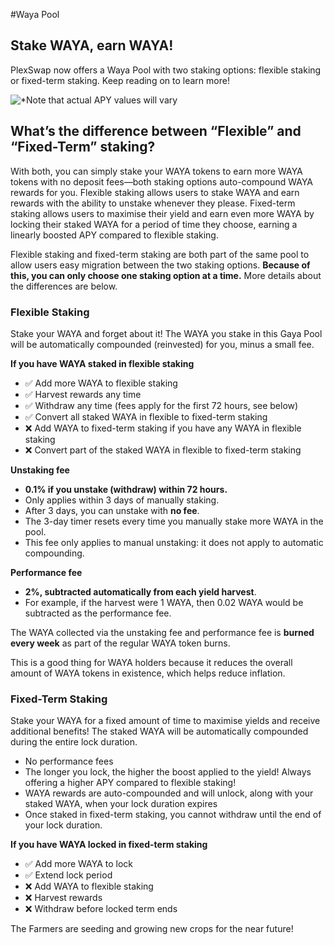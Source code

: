 #Waya Pool

## Stake WAYA, earn WAYA!

PlexSwap now offers a Waya Pool with two staking options: flexible staking or fixed-term staking. Keep reading on to learn more!

![\*Note that actual APY values will vary](../../../.gitbook/assets/waya-pool-enabled1.png)

## What’s the difference between “Flexible” and “Fixed-Term” staking?

With both, you can simply stake your WAYA tokens to earn more WAYA tokens with no deposit fees—both staking options auto-compound WAYA rewards for you. Flexible staking allows users to stake WAYA and earn rewards with the ability to unstake whenever they please. Fixed-term staking allows users to maximise their yield and earn even more WAYA by locking their staked WAYA for a period of time they choose, earning a linearly boosted APY compared to flexible staking.

Flexible staking and fixed-term staking are both part of the same pool to allow users easy migration between the two staking options. **Because of this, you can only choose one staking option at a time.** More details about the differences are below.

### Flexible Staking

Stake your WAYA and forget about it! The WAYA you stake in this Gaya Pool will be automatically compounded (reinvested) for you, minus a small fee.

**If you have WAYA staked in flexible staking**

* ✅ Add more WAYA to flexible staking
* ✅ Harvest rewards any time
* ✅ Withdraw any time (fees apply for the first 72 hours, see below)
* ✅ Convert all staked WAYA in flexible to fixed-term staking
* ❌ Add WAYA to fixed-term staking if you have any WAYA in flexible staking
* ❌ Convert part of the staked WAYA in flexible to fixed-term staking

**Unstaking fee**

* **0.1% if you unstake (withdraw) within 72 hours.**
* Only applies within 3 days of manually staking.
* After 3 days, you can unstake with **no fee**.
* The 3-day timer resets every time you manually stake more WAYA in the pool.
* This fee only applies to manual unstaking: it does not apply to automatic compounding.

**Performance fee**

* **2%, subtracted automatically from each yield harvest**.
* For example, if the harvest were 1 WAYA, then 0.02 WAYA would be subtracted as the performance fee.

The WAYA collected via the unstaking fee and performance fee is **burned every week** as part of the regular WAYA token burns.

This is a good thing for WAYA holders because it reduces the overall amount of WAYA tokens in existence, which helps reduce inflation.

### Fixed-Term Staking

Stake your WAYA for a fixed amount of time to maximise yields and receive additional benefits! The staked WAYA will be automatically compounded during the entire lock duration.

* No performance fees
* The longer you lock, the higher the boost applied to the yield! Always offering a higher APY compared to flexible staking!
* WAYA rewards are auto-compounded and will unlock, along with your staked WAYA, when your lock duration expires
* Once staked in fixed-term staking, you cannot withdraw until the end of your lock duration.

**If you have WAYA locked in fixed-term staking**

* ✅ Add more WAYA to lock
* ✅ Extend lock period
* ❌ Add WAYA to flexible staking
* ❌ Harvest rewards
* ❌ Withdraw before locked term ends

The Farmers are seeding and growing new crops for the near future!
